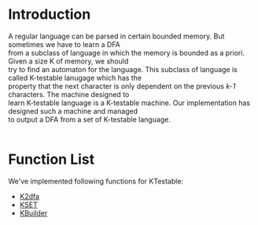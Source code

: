 # Introduction #
A regular language can be parsed in certain bounded memory. But sometimes we have to learn a DFA <br>
from a subclass of language in which the memory is bounded as a priori. Given a size K of memory, we should <br>
try to find an automaton for the language. This subclass of language is called K-testable lanugage which has the <br>
property that the next character is only dependent on the previous <i>k-1</i> characters. The machine designed to <br>
learn K-testable language is a K-testable machine. Our implementation has designed such a machine and managed <br>
to output a DFA from a set of K-testable language.<br>
<br>
<h1>Function List</h1>
We've implemented following functions for KTestable:<br>
<ul><li><a href='K2dfa.md'>K2dfa</a>
</li><li><a href='KSET.md'>KSET</a>
</li><li><a href='KBuilder.md'>KBuilder</a>